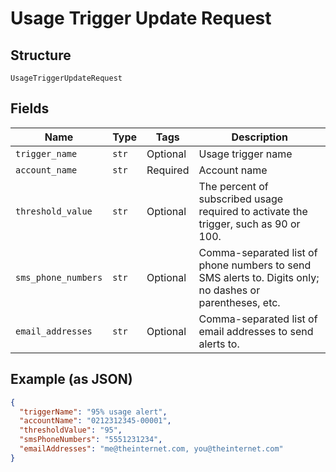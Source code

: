
# Usage Trigger Update Request

## Structure

`UsageTriggerUpdateRequest`

## Fields

| Name | Type | Tags | Description |
|  --- | --- | --- | --- |
| `trigger_name` | `str` | Optional | Usage trigger name |
| `account_name` | `str` | Required | Account name |
| `threshold_value` | `str` | Optional | The percent of subscribed usage required to activate the trigger, such as 90 or 100. |
| `sms_phone_numbers` | `str` | Optional | Comma-separated list of phone numbers to send SMS alerts to. Digits only; no dashes or parentheses, etc. |
| `email_addresses` | `str` | Optional | Comma-separated list of email addresses to send alerts to. |

## Example (as JSON)

```json
{
  "triggerName": "95% usage alert",
  "accountName": "0212312345-00001",
  "thresholdValue": "95",
  "smsPhoneNumbers": "5551231234",
  "emailAddresses": "me@theinternet.com, you@theinternet.com"
}
```

